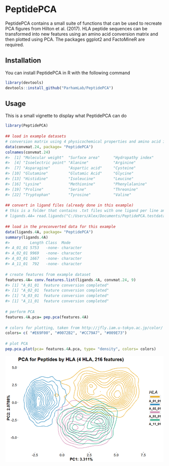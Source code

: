 
<!-- README.md is generated from README.Rmd. Please edit that file -->
PeptidePCA
==========

PeptidePCA contains a small suite of functions that can be used to recreate PCA figures from Hilton et al. (2017). HLA peptide sequences can be transformed into new features using an amino acid conversion matrix and then plotted using PCA. The packages ggplot2 and FactoMineR are required.

Installation
------------

You can install PeptidePCA in R with the following command

``` r
library(devtools)
devtools::install_github("ParhamLab/PeptidePCA")
```

Usage
-----

This is a small vignette to display what PeptidePCA can do

``` r
library(PeptidePCA)

## load in example datasets
# conversion matrix using 4 physicochemical properties and amino acid identities
data(convmat.24, package= "PeptidePCA")
colnames(convmat.24)
#>  [1] "Molecular weight"  "Surface area"      "Hydropathy index" 
#>  [4] "Isoelectric point" "Alanine"           "Arginine"         
#>  [7] "Asparagine"        "Aspartic acid"     "Cysteine"         
#> [10] "Glutamine"         "Glutamic Acid"     "Glycine"          
#> [13] "Histidine"         "Isoleucine"        "Leucine"          
#> [16] "Lysine"            "Methionine"        "Phenylalanine"    
#> [19] "Proline"           "Serine"            "Threonine"        
#> [22] "Tryptophan"        "Tyrosine"          "Valine"

## convert in ligand files (already done in this example)
# this is a folder that contains .txt files with one ligand per line and nothing else
# ligands.4A= read.ligands("C:/Users/Alex/Documents/PeptidePCA.testdata")

## load in the preconverted data for this example
data(ligands.4A, package= "PeptidePCA")
summary(ligands.4A)
#>         Length Class  Mode     
#> A_01_01 5753   -none- character
#> A_02_01 9969   -none- character
#> A_03_01 1667   -none- character
#> A_11_01  792   -none- character

# create features from example dataset
features.4A= conv.features.list(ligands.4A, convmat.24, 9)
#> [1] "A_01_01  feature conversion completed"
#> [1] "A_02_01  feature conversion completed"
#> [1] "A_03_01  feature conversion completed"
#> [1] "A_11_01  feature conversion completed"

# perform PCA
features.4A.pca= pep.pca(features.4A)

# colors for plotting, taken from http://jfly.iam.u-tokyo.ac.jp/color/
colors= c( "#E69F00", "#0072B2", "#CC79A7", "#009E73")

# plot PCA
pep.pca.plot(pca= features.4A.pca, type= "density", colors= colors)
```

![](README-vignette-1.png)
